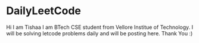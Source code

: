 # DailyLeetCode
Hi I am Tishaa
I am BTech CSE student from Vellore Institue of Technology. I will be solving letcode problems daily and will be posting here.
Thank You :)
